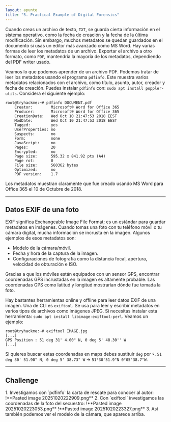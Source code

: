 ```yaml
---
layout: apunte
title: "5. Practical Example of Digital Forensics"
---
```


Cuando creas un archivo de texto, `TXT`, se guarda cierta información en el sistema operativo, como la fecha de creación y la fecha de la última modificación. Sin embargo, muchos metadatos se quedan guardados en el documento si usas un editor más avanzado como MS Word. Hay varias formas de leer los metadatos de un archivo. Exportar el archivo a otro formato, como `PDF`, mantendría la mayoría de los metadatos, dependiendo del PDF writer usado.

Veamos lo que podemos aprender de un archivo PDF. Podemos tratar de leer los metadatos usando el programa `pdfinfo`. Este muestra varios metadatos relacionados con el archivo, como título, asunto, autor, creador y fecha de creación. Puedes instalar `pdfinfo` con: `sudo apt install poppler-utils`. Considera el siguiente ejemplo:

```shell
root@tryhackme:~# pdfinfo DOCUMENT.pdf  
	Creator:        Microsoft® Word for Office 365 
	Producer:       Microsoft® Word for Office 365 
	CreationDate:   Wed Oct 10 21:47:53 2018 EEST 
	ModDate:        Wed Oct 10 21:47:53 2018 EEST 
	Tagged:         yes 
	UserProperties: no 
	Suspects:       no 
	Form:           none 
	JavaScript:     no 
	Pages:          20 
	Encrypted:      no 
	Page size:      595.32 x 841.92 pts (A4) 
	Page rot:       0 
	File size:      560362 bytes 
	Optimized:      no 
	PDF version:    1.7
```

Los metadatos muestran claramente que fue creado usando MS Word para Office 365 el 10 de Octubre de 2018.

------------------------------------
<h2>Datos EXIF de una foto</h2>
EXIF significa Exchangeable Image File Format; es un estándar para guardar metadatos en imágenes. Cuando tomas una foto con tu teléfono móvil o tu cámara digital, mucha información se incrusta en la imagen. Algunos ejemplos de esos metadatos son:

- Modelo de la cámara/móvil.
- Fecha y hora de la captura de la imagen.
- Configuraciones de fotografía como la distancia focal, apertura, velocidad de obturación e ISO.

Gracias a que los móviles están equipados con un sensor GPS, encontrar coordenadas GPS incrustadas en la imagen es altamente probable. Las coordenadas GPS como latitud y longitud mostrarían dónde fue tomada la foto.

Hay bastantes herramientas online y offline para leer datos EXIF de una imagen. Una de CLI es `exiftool`. Se usa para leer y escribir metadatos en varios tipos de archivos como imágenes JPEG. Si necesitas instalar esta herramienta: `sudo apt install libimage-exiftool-perl`. Veamos un ejemplo:

```shell
root@tryhackme:~# exiftool IMAGE.jpg 
[...] 
GPS Position : 51 deg 31' 4.00" N, 0 deg 5' 48.30'' W 
[...]
```

Si quieres buscar estas coordenadas en maps debes sustituir `deg` por `º`. `51 deg 30' 51.90" N, 0 deg 5' 38.73" W` -> `51°30'51.9"N 0°05'38.7"W`.

-----------------------
<h2>Challenge</h2>
1. Investigamos con `pdfinfo` la carta de rescate para conocer al autor:
   !**Pasted image 20251020222909.png**
2. Con `exiftool` investigamos las coordenadas de la foto del secuestro:
   !**Pasted image 20251020223053.png**
   !**Pasted image 20251020223327.png**
3. Así también podemos ver el modelo de la cámara, que aparece arriba.
